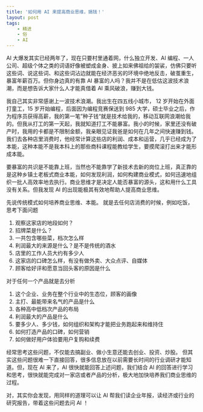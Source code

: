 ```yaml
---
title: '如何用 AI 来提高商业思维，搞钱！'
layout: post
tags:
    - 精进
    - 俗
    - AI
---
```



AI 大爆发其实已经两年了，现在只要村里通着网，什么独立开发、AI 编程、一人公司、超级个体之类的词语好像被塑成金身、披上如来佛祖给的袈裟，仿佛只要听这些词、说这些词、和这些词沾边就能在经济恶劣的环境中绝地反击，破茧重生，暴富年薪百万。但你身边真的有靠 AI 暴富的人吗？我并不是在低估这波技术浪潮，而是想告诉大家什么人才能真借着 AI 乘风破浪，赚到大钱。

我自己其实非常感谢上一波技术浪潮。我出生在四五线小城市， 12 岁开始在外面打童工，15 岁开始编程，后面因为编程竞赛保送到 985 大学，硕士毕业之后，作为程序员获得高薪，我的第一笔”种子钱“就是技术给我的，移动互联网浪潮给我的。但我从打工的第一天起，我就知道打工不能暴富。我小的时候，家里还没有破产时，我用的卡都是不限制金额，我亲眼见证我爸是如何在几年之间快速赚到钱。我们去各种店里消费时，他经常计算这些店的利润、成本和运营，几乎已经成为了本能，这种本能不是我本科上的那些商科课程能教给学生，要摸爬滚打出来才能形成本能。

要暴富的共识是不能靠上班，当然也不能靠学了新技术去新的岗位上班，真正靠的是这种乡镇土老板式商业本能，如何发现利润，如何构建商业模式，如何迅速地组织一批人高效率地去执行。商业思维才是决定人能否暴富的源头，这和用什么工具没有关系。但我发现 AI 的出现能极其有效地帮助人提高商业思维。

先说传统模式如何培养商业思维、本能。
就是去任何店消费的时候，例如吃饭，思考下面问题
1. 观察这家店的地段如何？
2. 招牌菜是什么？
3. 一共包含哪些菜，档次怎么样
4. 利润最大的来源是什么？是不是传统的酒水
5. 店里的工作人员大约有多少人
6. 这家店的口碑怎么样，有没有做外卖、大众点评、自媒体
7. 顾客给好评和愿意当回头客的原因是什么

对于任何一个产品就是去分析
1. 这个企业、业务在整个行业中的生态位，顾客的画像
2. 主打、最能带来名气的产品是什么
3. 各种高中低档次产品的布局
4. 利润最大的产品是什么
5. 要多少人、多少钱，如何组织和架构才能把业务跑起来和维持住
6. 如何打造产品的口碑，如何营销
7. 如何做好用户体验要用户复购和续费

经常思考这些问题，不仅能去搞副业、做小生意还能去创业、投资、炒股。
但其实这些问题很难一下直接回答，很多信息放在以前需要长时间的行业调研才能知道。但，现在 AI 来了，AI 很快就能回答上述问题，我们结合 AI 的回答进行学习和思考，很快就能完成对一家店或者产品的分析，极大地加快培养我们商业思维的过程。

对，其实你会发现，用同样的道理可以让 AI 帮我们读企业年报，读经济或行业的研究报告，带着这些问题去问 AI ！

